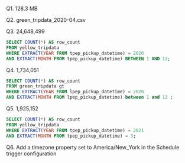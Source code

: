 Q1. 
    128.3 MB

Q2.
    green_tripdata_2020-04.csv

Q3. 
        24,648,499
```SQL
SELECT COUNT(*) AS row_count 
FROM yellow_tripdata 
WHERE EXTRACT(YEAR FROM tpep_pickup_datetime) = 2020 
AND EXTRACT(MONTH FROM tpep_pickup_datetime) BETWEEN 1 AND 12;
```

Q4.
    1,734,051
```SQL
SELECT COUNT(*) AS row_count 
FROM green_tripdata gt
WHERE EXTRACT(YEAR FROM lpep_pickup_datetime) = 2020
AND EXTRACT(MONTH FROM lpep_pickup_datetime) between 1 and 12 ;
```

Q5. 
    1,925,152
```SQL
SELECT COUNT(*) AS row_count 
FROM yellow_tripdata 
WHERE EXTRACT(YEAR FROM tpep_pickup_datetime) = 2021
AND EXTRACT(MONTH FROM tpep_pickup_datetime) = 3; 
```

Q6.
    Add a timezone property set to America/New_York in the Schedule trigger configuration